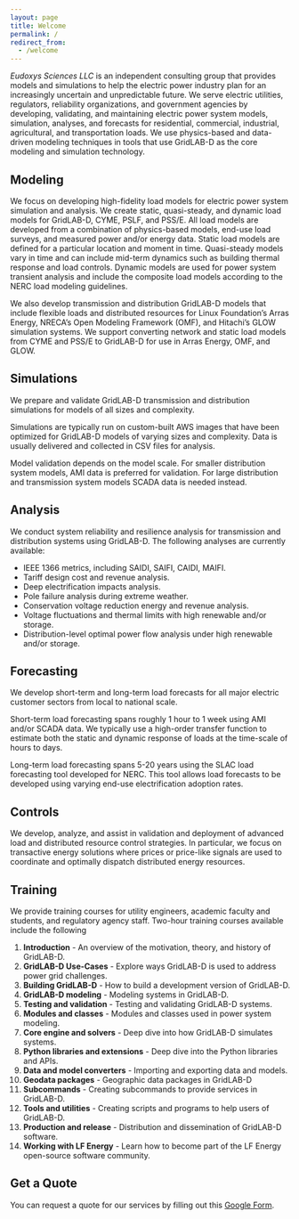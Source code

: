 ```yaml
---
layout: page
title: Welcome
permalink: /
redirect_from:
  - /welcome
---
```


*Eudoxys Sciences LLC* is an independent consulting group that provides models and simulations to help the electric power industry plan for an increasingly uncertain and unpredictable future. We serve electric utilities, regulators, reliability organizations, and government agencies by developing, validating, and maintaining electric power system models, simulation, analyses, and forecasts for residential, commercial, industrial, agricultural, and transportation loads. We use physics-based and data-driven modeling techniques in tools that use GridLAB-D as the core modeling and simulation technology. 

## Modeling

We focus on developing high-fidelity load models for electric power system simulation and analysis. We create static, quasi-steady, and dynamic load models for GridLAB-D, CYME, PSLF, and PSS/E. All load models are developed from a combination of physics-based models, end-use load surveys, and measured power and/or energy data. Static load models are defined for a particular location and moment in time. Quasi-steady models vary in time and can include mid-term dynamics such as building thermal response and load controls. Dynamic models are used for power system transient analysis and include the composite load models according to the NERC load modeling guidelines.

We also develop transmission and distribution GridLAB-D models that include flexible loads and distributed resources for Linux Foundation’s Arras Energy, NRECA’s Open Modeling Framework (OMF), and Hitachi’s GLOW simulation systems. We support converting network and static load models from CYME and PSS/E to GridLAB-D for use in Arras Energy, OMF, and GLOW.

## Simulations

We prepare and validate GridLAB-D transmission and distribution simulations for models of all sizes and complexity. 

Simulations are typically run on custom-built AWS images that have been optimized for GridLAB-D models of varying sizes and complexity. Data is usually delivered and collected in CSV files for analysis.

Model validation depends on the model scale. For smaller distribution system models, AMI data is preferred for validation. For large distribution and transmission system models SCADA data is needed instead.

## Analysis

We conduct system reliability and resilience analysis for transmission and distribution systems using GridLAB-D. The following analyses are currently available:

* IEEE 1366 metrics, including SAIDI, SAIFI, CAIDI, MAIFI.
* Tariff design cost and revenue analysis.
* Deep electrification impacts analysis.
* Pole failure analysis during extreme weather.
* Conservation voltage reduction energy and revenue analysis.
* Voltage fluctuations and thermal limits with high renewable and/or storage.
* Distribution-level optimal power flow analysis under high renewable and/or storage.

## Forecasting

We develop short-term and long-term load forecasts for all major electric customer sectors from local to national scale.

Short-term load forecasting spans roughly 1 hour to 1 week using AMI and/or SCADA data. We typically use a high-order transfer function to estimate both the static and dynamic response of loads at the time-scale of hours to days.

Long-term load forecasting spans 5-20 years using the SLAC load forecasting tool developed for NERC. This tool allows load forecasts to be developed using varying end-use electrification adoption rates.

## Controls

We develop, analyze, and assist in validation and deployment of advanced load and distributed resource control strategies. In particular, we focus on transactive energy solutions where prices or price-like signals are used to coordinate and optimally dispatch distributed energy resources.

## Training

We provide training courses for utility engineers, academic faculty and students, and regulatory agency staff. Two-hour training courses available include the following

1. **Introduction** - An overview of the motivation, theory, and history of GridLAB-D.
1. **GridLAB-D Use-Cases** - Explore ways GridLAB-D is used to address power grid challenges.
1. **Building GridLAB-D** - How to build a development version of GridLAB-D.
1. **GridLAB-D modeling** - Modeling systems in GridLAB-D.
1. **Testing and validation** - Testing and validating GridLAB-D systems.
1. **Modules and classes** - Modules and classes used in power system modeling.
1. **Core engine and solvers** - Deep dive into how GridLAB-D simulates systems.
1. **Python libraries and extensions** - Deep dive into the Python libraries and APIs.
1. **Data and model converters** - Importing and exporting data and models.
1. **Geodata packages** - Geographic data packages in GridLAB-D
1. **Subcommands** - Creating subcommands to provide services in GridLAB-D.
1. **Tools and utilities** - Creating scripts and programs to help users of GridLAB-D.
1. **Production and release** - Distribution and dissemination of GridLAB-D software.
1. **Working with LF Energy** - Learn how to become part of the LF Energy open-source software community.

## Get a Quote

You can request a quote for our services by filling out this [Google Form](https://docs.google.com/forms/d/e/1FAIpQLSfFTSw6FNu5hPFrv3ZSZTXRx0zniyAALJIRvbfamTEo_cjPHw/viewform).
